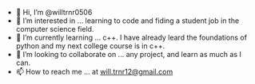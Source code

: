 - 👋 Hi, I’m @willtrnr0506
- 👀 I’m interested in ... learning to code and fiding a student job in the computer science field.
- 🌱 I’m currently learning ... c++. I have already leard the foundations of python and my next college course is in c++. 
- 💞️ I’m looking to collaborate on ... any project, and learn as much as I can.
- 📫 How to reach me ... at will.trnr12@gmail.com

<!---
willtrnr0506/willtrnr0506 is a ✨ special ✨ repository because its `README.md` (this file) appears on your GitHub profile.
You can click the Preview link to take a look at your changes.
--->
